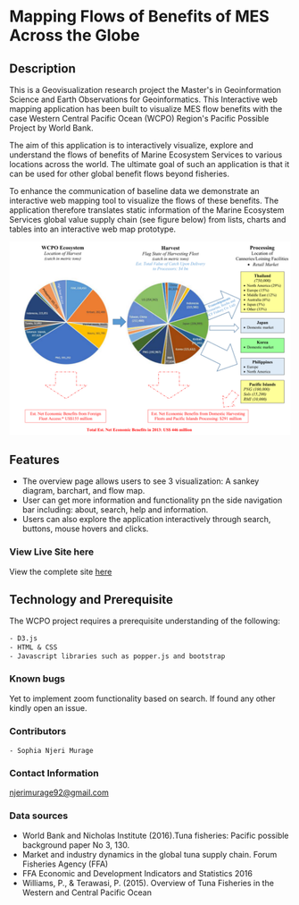 # Mapping Flows of Benefits of MES Across the Globe

## Description
This is a Geovisualization research project the Master's in Geoinformation Science and Earth Observations for Geoinformatics.
This Interactive web mapping application has been built to visualize MES flow benefits with the case Western Central Pacific Ocean (WCPO) Region's Pacific Possible Project by World Bank.

The aim of this application is to interactively visualize, explore and understand the flows of benefits of Marine Ecosystem Services to various locations across the world.
The ultimate goal of such an application is that it can be used for other global benefit flows beyond fisheries.

To enhance the communication of baseline data we demonstrate an interactive web mapping tool to visualize the flows of these benefits. 
The application therefore translates static information of the Marine Ecosystem Services global value supply chain (see figure below) from lists, charts and tables into an interactive web map prototype.

![](https://github.com/SophiaNM/WCPO_Visualization/blob/master/images/global_supply_valuechain.png)

## Features
- The overview page allows users to see 3 visualization: A sankey diagram, barchart, and flow map.
- User can get more information and functionality pn the side navigation bar including: about, search, help and information.
- Users can also explore the application interactively through search, buttons, mouse hovers and clicks.


### View Live Site here
View the complete site [here](https://smurage.com/wcpo/)

## Technology and Prerequisite
The WCPO project requires a prerequisite understanding of the following:
   
    - D3.js
    - HTML & CSS
    - Javascript libraries such as popper.js and bootstrap

### Known bugs
Yet to implement zoom functionality based on search. 
If found any other kindly open an issue.

### Contributors
    - Sophia Njeri Murage

### Contact Information
njerimurage92@gmail.com 

### Data sources
- World Bank and Nicholas Institute (2016).Tuna fisheries: Pacific possible background paper No 3, 130.
- Market and industry dynamics in the global tuna supply chain. Forum Fisheries Agency (FFA)
- FFA Economic and Development Indicators and Statistics 2016
- Williams, P., & Terawasi, P. (2015). Overview of Tuna Fisheries in the Western and Central Pacific Ocean